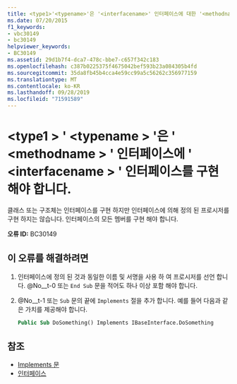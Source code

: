 ```yaml
---
title: <type1>'<typename>'은 '<interfacename>' 인터페이스에 대한 '<methodname>'을 구현해야 합니다.
ms.date: 07/20/2015
f1_keywords:
- vbc30149
- bc30149
helpviewer_keywords:
- BC30149
ms.assetid: 29d1b7f4-dca7-478c-bbe7-c657f342c183
ms.openlocfilehash: c387b0225375f4675042bef593b23a084305b4fd
ms.sourcegitcommit: 35da8fb45b4cca4e59cc99a5c56262c356977159
ms.translationtype: MT
ms.contentlocale: ko-KR
ms.lasthandoff: 09/28/2019
ms.locfileid: "71591589"
---
```

# <a name="type1typename-must-implement-methodname-for-interface-interfacename"></a>\<type1 > ' \<typename > '은 ' \<methodname > ' 인터페이스에 ' \<interfacename > ' 인터페이스를 구현 해야 합니다.
클래스 또는 구조체는 인터페이스를 구현 하지만 인터페이스에 의해 정의 된 프로시저를 구현 하지는 않습니다. 인터페이스의 모든 멤버를 구현 해야 합니다.  
  
 **오류 ID:** BC30149  
  
## <a name="to-correct-this-error"></a>이 오류를 해결하려면  
  
1. 인터페이스에 정의 된 것과 동일한 이름 및 서명을 사용 하 여 프로시저를 선언 합니다. @No__t-0 또는 `End Sub` 문을 적어도 하나 이상 포함 해야 합니다.  
  
2. @No__t-1 또는 `Sub` 문의 끝에 `Implements` 절을 추가 합니다. 예를 들어 다음과 같은 가치를 제공해야 합니다.  
  
    ```vb  
    Public Sub DoSomething() Implements IBaseInterface.DoSomething  
    ```  
  
## <a name="see-also"></a>참조

- [Implements 문](../../../visual-basic/language-reference/statements/implements-statement.md)
- [인터페이스](../../../visual-basic/programming-guide/language-features/interfaces/index.md)
